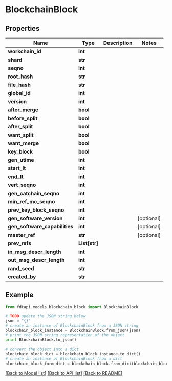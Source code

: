 # BlockchainBlock


## Properties
Name | Type | Description | Notes
------------ | ------------- | ------------- | -------------
**workchain_id** | **int** |  | 
**shard** | **str** |  | 
**seqno** | **int** |  | 
**root_hash** | **str** |  | 
**file_hash** | **str** |  | 
**global_id** | **int** |  | 
**version** | **int** |  | 
**after_merge** | **bool** |  | 
**before_split** | **bool** |  | 
**after_split** | **bool** |  | 
**want_split** | **bool** |  | 
**want_merge** | **bool** |  | 
**key_block** | **bool** |  | 
**gen_utime** | **int** |  | 
**start_lt** | **int** |  | 
**end_lt** | **int** |  | 
**vert_seqno** | **int** |  | 
**gen_catchain_seqno** | **int** |  | 
**min_ref_mc_seqno** | **int** |  | 
**prev_key_block_seqno** | **int** |  | 
**gen_software_version** | **int** |  | [optional] 
**gen_software_capabilities** | **int** |  | [optional] 
**master_ref** | **str** |  | [optional] 
**prev_refs** | **List[str]** |  | 
**in_msg_descr_length** | **int** |  | 
**out_msg_descr_length** | **int** |  | 
**rand_seed** | **str** |  | 
**created_by** | **str** |  | 

## Example

```python
from fdtapi.models.blockchain_block import BlockchainBlock

# TODO update the JSON string below
json = "{}"
# create an instance of BlockchainBlock from a JSON string
blockchain_block_instance = BlockchainBlock.from_json(json)
# print the JSON string representation of the object
print BlockchainBlock.to_json()

# convert the object into a dict
blockchain_block_dict = blockchain_block_instance.to_dict()
# create an instance of BlockchainBlock from a dict
blockchain_block_form_dict = blockchain_block.from_dict(blockchain_block_dict)
```
[[Back to Model list]](../README.md#documentation-for-models) [[Back to API list]](../README.md#documentation-for-api-endpoints) [[Back to README]](../README.md)


